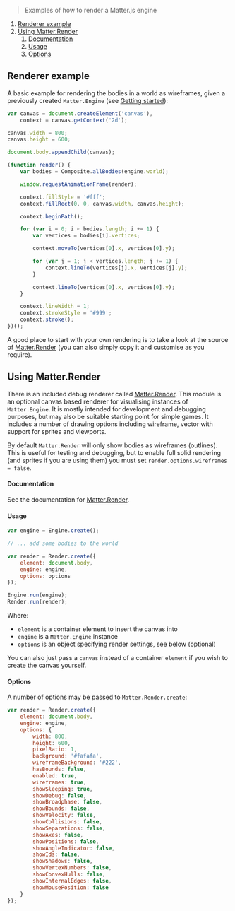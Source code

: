 > Examples of how to render a Matter.js engine

1. [Renderer example](#renderer-example)
1. [Using Matter.Render](#using-matter-render)
    1. [Documentation](#documentation)
    1. [Usage](#usage)
    1. [Options](#options)

## Renderer example

A basic example for rendering the bodies in a world as wireframes, given a previously created `Matter.Engine` (see [Getting started](https://github.com/liabru/matter-js/wiki/Getting-started)):

```js
var canvas = document.createElement('canvas'),
    context = canvas.getContext('2d');

canvas.width = 800;
canvas.height = 600;

document.body.appendChild(canvas);

(function render() {
    var bodies = Composite.allBodies(engine.world);

    window.requestAnimationFrame(render);

    context.fillStyle = '#fff';
    context.fillRect(0, 0, canvas.width, canvas.height);

    context.beginPath();

    for (var i = 0; i < bodies.length; i += 1) {
        var vertices = bodies[i].vertices;

        context.moveTo(vertices[0].x, vertices[0].y);

        for (var j = 1; j < vertices.length; j += 1) {
            context.lineTo(vertices[j].x, vertices[j].y);
        }

        context.lineTo(vertices[0].x, vertices[0].y);
    }

    context.lineWidth = 1;
    context.strokeStyle = '#999';
    context.stroke();
})();
```

A good place to start with your own rendering is to take a look at the source of [Matter.Render](https://github.com/liabru/matter-js/blob/master/src/render/Render.js) (you can also simply copy it and customise as you require).

## Using Matter.Render

There is an included debug renderer called [Matter.Render](http://brm.io/matter-js/docs/classes/Render.html).
This module is an optional canvas based renderer for visualising instances of `Matter.Engine`. It is mostly intended for development and debugging purposes, but may also be suitable starting point for simple games. It includes a number of drawing options including wireframe, vector with support for sprites and viewports.

By default `Matter.Render` will only show bodies as wireframes (outlines). This is useful for testing and debugging, but to enable full solid rendering (and sprites if you are using them) you must set `render.options.wireframes = false`.

#### Documentation

See the documentation for [Matter.Render](http://brm.io/matter-js/docs/classes/Render.html).

#### Usage

```js
var engine = Engine.create();

// ... add some bodies to the world

var render = Render.create({
    element: document.body,
    engine: engine,
    options: options
});

Engine.run(engine);
Render.run(render);
```

Where:

- `element` is a container element to insert the canvas into
- `engine` is a `Matter.Engine` instance
- `options` is an object specifying render settings, see below (optional)

You can also just pass a `canvas` instead of a container `element` if you wish to create the canvas yourself.

#### Options

A number of options may be passed to `Matter.Render.create`:

```js
var render = Render.create({
    element: document.body,
    engine: engine,
    options: {
        width: 800,
        height: 600,
        pixelRatio: 1,
        background: '#fafafa',
        wireframeBackground: '#222',
        hasBounds: false,
        enabled: true,
        wireframes: true,
        showSleeping: true,
        showDebug: false,
        showBroadphase: false,
        showBounds: false,
        showVelocity: false,
        showCollisions: false,
        showSeparations: false,
        showAxes: false,
        showPositions: false,
        showAngleIndicator: false,
        showIds: false,
        showShadows: false,
        showVertexNumbers: false,
        showConvexHulls: false,
        showInternalEdges: false,
        showMousePosition: false
    }
});
```